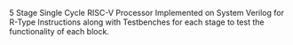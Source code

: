 5 Stage Single Cycle RISC-V Processor Implemented on System Verilog for R-Type Instructions along with Testbenches for each stage to test the functionality of each block.
